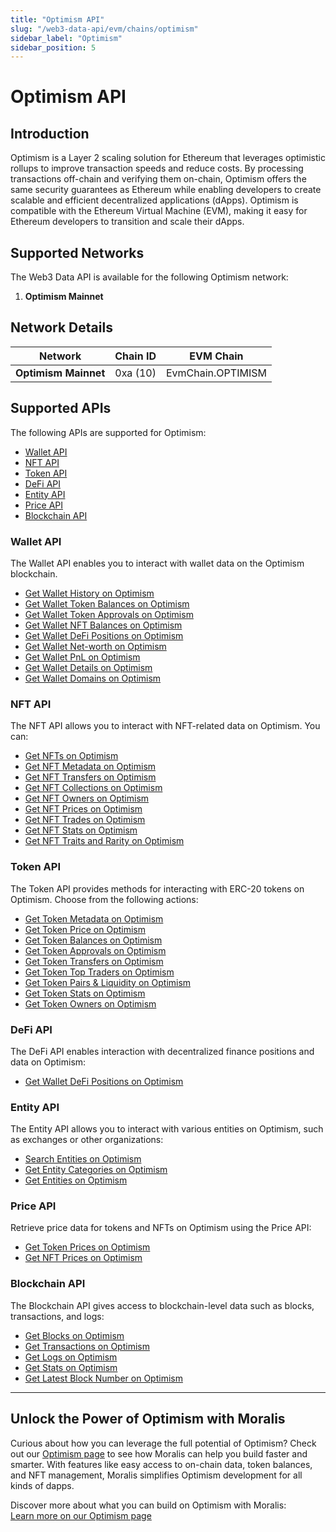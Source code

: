 ```yaml
---
title: "Optimism API"
slug: "/web3-data-api/evm/chains/optimism"
sidebar_label: "Optimism"
sidebar_position: 5
---
```


# Optimism API

## Introduction

Optimism is a Layer 2 scaling solution for Ethereum that leverages optimistic rollups to improve transaction speeds and reduce costs. By processing transactions off-chain and verifying them on-chain, Optimism offers the same security guarantees as Ethereum while enabling developers to create scalable and efficient decentralized applications (dApps). Optimism is compatible with the Ethereum Virtual Machine (EVM), making it easy for Ethereum developers to transition and scale their dApps.

## Supported Networks

The Web3 Data API is available for the following Optimism network:

1. **Optimism Mainnet**

## Network Details

| Network              | Chain ID | EVM Chain         |
| -------------------- | -------- | ----------------- |
| **Optimism Mainnet** | 0xa (10) | EvmChain.OPTIMISM |

## Supported APIs

The following APIs are supported for Optimism:

- [Wallet API](/web3-data-api/evm/reference#wallet-api)
- [NFT API](/web3-data-api/evm/reference#nft-api)
- [Token API](/web3-data-api/evm/reference#token-api)
- [DeFi API](/web3-data-api/evm/reference#defi-api)
- [Entity API](/web3-data-api/evm/reference#entity-api)
- [Price API](/web3-data-api/evm/reference#price-api)
- [Blockchain API](/web3-data-api/evm/reference#blockchain-api)

### Wallet API

The Wallet API enables you to interact with wallet data on the Optimism blockchain.

- [Get Wallet History on Optimism](/web3-data-api/evm/reference#get-wallet-history)
- [Get Wallet Token Balances on Optimism](/web3-data-api/evm/reference#get-wallet-token-balances)
- [Get Wallet Token Approvals on Optimism](/web3-data-api/evm/reference#get-wallet-token-approvals)
- [Get Wallet NFT Balances on Optimism](/web3-data-api/evm/reference#get-wallet-nfts)
- [Get Wallet DeFi Positions on Optimism](/web3-data-api/evm/reference#get-wallet-defi-positions)
- [Get Wallet Net-worth on Optimism](/web3-data-api/evm/reference#get-wallet-net-worth)
- [Get Wallet PnL on Optimism](/web3-data-api/evm/reference#get-wallet-pnl)
- [Get Wallet Details on Optimism](/web3-data-api/evm/reference#get-wallet-details)
- [Get Wallet Domains on Optimism](/web3-data-api/evm/reference#get-wallet-domains)

### NFT API

The NFT API allows you to interact with NFT-related data on Optimism. You can:

- [Get NFTs on Optimism](/web3-data-api/evm/reference#get-nfts)
- [Get NFT Metadata on Optimism](/web3-data-api/evm/reference#get-nft-metadata)
- [Get NFT Transfers on Optimism](/web3-data-api/evm/reference#get-nft-transfers)
- [Get NFT Collections on Optimism](/web3-data-api/evm/reference#get-nft-collections)
- [Get NFT Owners on Optimism](/web3-data-api/evm/reference#get-nft-owners)
- [Get NFT Prices on Optimism](/web3-data-api/evm/reference#get-nft-prices)
- [Get NFT Trades on Optimism](/web3-data-api/evm/reference#get-nft-trades)
- [Get NFT Stats on Optimism](/web3-data-api/evm/reference#get-nft-stats)
- [Get NFT Traits and Rarity on Optimism](/web3-data-api/evm/reference#get-nft-traits-and-rarity)

### Token API

The Token API provides methods for interacting with ERC-20 tokens on Optimism. Choose from the following actions:

- [Get Token Metadata on Optimism](/web3-data-api/evm/reference#get-token-metadata)
- [Get Token Price on Optimism](/web3-data-api/evm/reference#get-token-price)
- [Get Token Balances on Optimism](/web3-data-api/evm/reference#get-token-balances)
- [Get Token Approvals on Optimism](/web3-data-api/evm/reference#get-token-approvals)
- [Get Token Transfers on Optimism](/web3-data-api/evm/reference#get-token-transfers)
- [Get Token Top Traders on Optimism](/web3-data-api/evm/reference#get-token-top-traders)
- [Get Token Pairs & Liquidity on Optimism](/web3-data-api/evm/reference#get-token-pairs--liquidity)
- [Get Token Stats on Optimism](/web3-data-api/evm/reference#get-token-stats)
- [Get Token Owners on Optimism](/web3-data-api/evm/reference#get-token-owners)

### DeFi API

The DeFi API enables interaction with decentralized finance positions and data on Optimism:

- [Get Wallet DeFi Positions on Optimism](/web3-data-api/evm/reference#get-wallet-defi-positions)

### Entity API

The Entity API allows you to interact with various entities on Optimism, such as exchanges or other organizations:

- [Search Entities on Optimism](/web3-data-api/evm/reference#search-entities)
- [Get Entity Categories on Optimism](/web3-data-api/evm/reference#get-entity-categories)
- [Get Entities on Optimism](/web3-data-api/evm/reference#get-entities)

### Price API

Retrieve price data for tokens and NFTs on Optimism using the Price API:

- [Get Token Prices on Optimism](/web3-data-api/evm/reference#get-token-prices)
- [Get NFT Prices on Optimism](/web3-data-api/evm/reference#get-nft-prices)

### Blockchain API

The Blockchain API gives access to blockchain-level data such as blocks, transactions, and logs:

- [Get Blocks on Optimism](/web3-data-api/evm/reference#get-blocks)
- [Get Transactions on Optimism](/web3-data-api/evm/reference#get-transactions)
- [Get Logs on Optimism](/web3-data-api/evm/reference#get-logs)
- [Get Stats on Optimism](/web3-data-api/evm/reference#get-stats)
- [Get Latest Block Number on Optimism](/web3-data-api/evm/reference#get-latest-block-number)

---

## Unlock the Power of Optimism with Moralis

Curious about how you can leverage the full potential of Optimism? Check out our [Optimism page](https://developers.moralis.com/chains/optimism/) to see how Moralis can help you build faster and smarter. With features like easy access to on-chain data, token balances, and NFT management, Moralis simplifies Optimism development for all kinds of dapps.

Discover more about what you can build on Optimism with Moralis:  
[Learn more on our Optimism page](https://developers.moralis.com/chains/optimism/)
